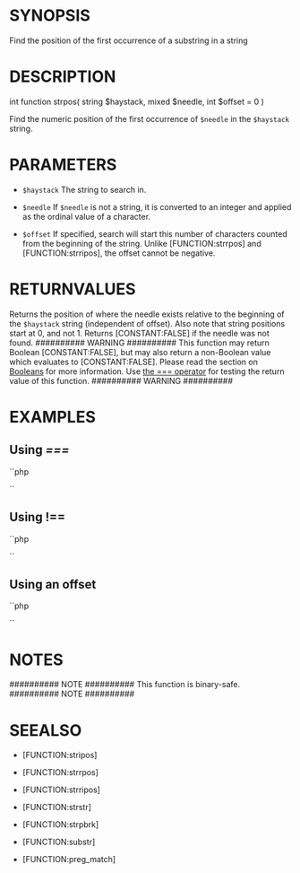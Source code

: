 # SYNOPSIS

Find the position of the first occurrence of a substring in a string

# DESCRIPTION

int function strpos(
    string $haystack,
    mixed $needle,
    int $offset = 0
)

Find the numeric position of the first occurrence of `$needle` in the `$haystack` string. 


# PARAMETERS

- `$haystack`
  The string to search in. 

- `$needle`
  If `$needle` is not a string, it is converted to an integer and applied as the ordinal value of a character. 

- `$offset`
  If specified, search will start this number of characters counted from the beginning of the string. Unlike [FUNCTION:strrpos] and [FUNCTION:strripos], the offset cannot be negative. 




# RETURNVALUES

Returns the position of where the needle exists relative to the beginning of the `$haystack` string (independent of offset). Also note that string positions start at 0, and not 1. 
Returns [CONSTANT:FALSE] if the needle was not found. 
########## WARNING ########## 
This function may return Boolean [CONSTANT:FALSE], but may also return a non-Boolean value which evaluates to [CONSTANT:FALSE]. Please read the section on [Booleans][1] for more information. Use [the === operator][2] for testing the return value of this function.
########## WARNING ########## 


# EXAMPLES

## Using _===_

``php
<?php
$mystring = 'abc';
$findme   = 'a';
$pos = strpos($mystring, $findme);

// Note our use of ===.  Simply == would not work as expected
// because the position of 'a' was the 0th (first) character.
if ($pos === false) {
    echo "The string '$findme' was not found in the string '$mystring'";
} else {
    echo "The string '$findme' was found in the string '$mystring'";
    echo " and exists at position $pos";
}
?>
``
## Using !==

``php
<?php
$mystring = 'abc';
$findme   = 'a';
$pos = strpos($mystring, $findme);

// The !== operator can also be used.  Using != would not work as expected
// because the position of 'a' is 0. The statement (0 != false) evaluates 
// to false.
if ($pos !== false) {
     echo "The string '$findme' was found in the string '$mystring'";
         echo " and exists at position $pos";
} else {
     echo "The string '$findme' was not found in the string '$mystring'";
}
?>
``
## Using an offset

``php
<?php
// We can search for the character, ignoring anything before the offset
$newstring = 'abcdef abcdef';
$pos = strpos($newstring, 'a', 1); // $pos = 7, not 0
?>
``



# NOTES

########## NOTE ##########
This function is binary-safe.
########## NOTE ##########


# SEEALSO

- [FUNCTION:stripos]
- [FUNCTION:strrpos]
- [FUNCTION:strripos]
- [FUNCTION:strstr]
- [FUNCTION:strpbrk]
- [FUNCTION:substr]
- [FUNCTION:preg_match]




  [1]: language.types.boolean 
  [2]: language.operators.comparison 
